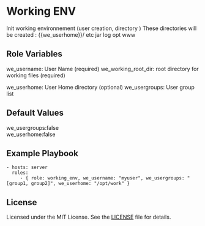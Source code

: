 Working ENV
===========

Init working environnement (user creation, directory )
These directories will be created :
 {{we_userhome}}/
   etc
   jar
   log
   opt
   www


Role Variables
--------------

we_username: User Name  (required)
we_working_root_dir: root directory for working files (required)

we_userhome: User Home directory (optional)
we_usergroups: User group list



Default Values
--------------
we_usergroups:false  
we_userhome:false


Example Playbook
----------------

    - hosts: server
      roles:
         - { role: working_env, we_username: "myuser", we_usergroups: "[group1, group2]", we_userhome: "/opt/work" }


License
-------

Licensed under the MIT License. See the [LICENSE](LICENSE) file for details.


